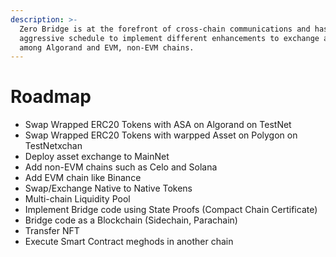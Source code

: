 ```yaml
---
description: >-
  Zero Bridge is at the forefront of cross-chain communications and has an
  aggressive schedule to implement different enhancements to exchange assets
  among Algorand and EVM, non-EVM chains.
---
```


# Roadmap

* Swap Wrapped ERC20 Tokens with ASA on Algorand on TestNet
* Swap Wrapped ERC20 Tokens with warpped Asset on Polygon on TestNetxchan
* Deploy asset exchange to MainNet
* Add non-EVM chains such as Celo and Solana
* Add EVM chain like Binance
* Swap/Exchange Native to Native Tokens
* Multi-chain Liquidity Pool
* Implement Bridge code using State Proofs (Compact Chain Certificate)
* Bridge code as a Blockchain (Sidechain, Parachain)
* Transfer NFT
* Execute Smart Contract meghods in another chain


